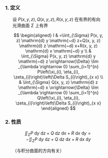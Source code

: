 <div style="float: left; width: 64%; padding: 1%;">

### 1. 定义

<ul>

设 $P(x, y, z), Q(x, y, z), R(x, y, z)$ 在有界的有向光滑曲面 $\Sigma$ 上有界

$$
\begin{aligned}
I & =\iint_{\Sigma} P(x, y, z) \mathrm{d} y \mathrm{~d} z+Q(x, y, z) \mathrm{d} z \mathrm{~d} x+R(x, y, z) \mathrm{d} x \mathrm{~d} y \\
& \iint_{\Sigma} P(x, y, z) \mathrm{d} y \mathrm{~d} z \xrightarrow{\Delta} \lim _{\lambda \rightarrow 0} \sum_{i=1}^{n} P\left(\xi_{i}, \eta_{i}, \zeta_{i}\right)\left(\Delta S_{i}\right)_{x x} \\
& \iint_{\Sigma} Q(x, y, z) \mathrm{d} z \mathrm{~d} x \xrightarrow{\Delta} \lim _{\lambda \rightarrow 0} \sum_{i=1}^{n} Q\left(\xi_{i}, \eta_{i}, \zeta_{i}\right)\left(\Delta S_{i}\right)_{x x}
\end{aligned}
$$

</ul>

### 2. 性质

<ul>

$$
\iint_{\Sigma} P \mathrm{~d} y \mathrm{~d} z+Q \mathrm{~d} z \mathrm{~d} x+R \mathrm{~d} x \mathrm{~d} y=-\iint_{\Sigma} P \mathrm{~d} y \mathrm{~d} z+Q \mathrm{~d} z \mathrm{~d} x+R \mathrm{~d} x \mathrm{~d} y
$$

（与积分曲面的方向有关）

</ul>

</div>
<div style="float: right; width: 26%; padding: 1%;">

</div>
<div style="clear: both;"></div>
